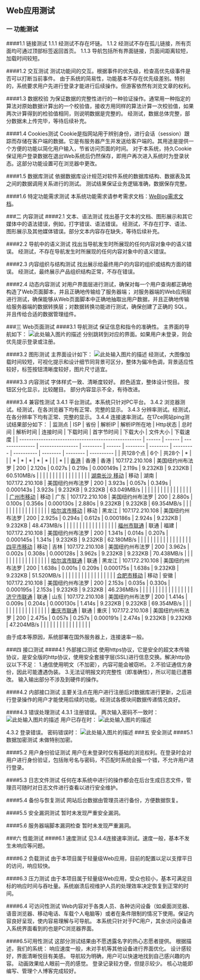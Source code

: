 ## Web应用测试
### 一 功能测试
####1.1 链接测试
1.1.1 经测试不存在坏链。
1.1.2 经测试不存在孤儿链接，所有页面均可通过顶部标签返回首页。
1.1.3 导航包括所有界面链接，页面间距离较短，加载时间较短。

####1.2 交互测试
测试功能间的交互。根据事件的优先级，检查高优先级事件是否可以打断当前事件。
由于系统的简易性，功能基本不存在优先级差别。特别的，系统要求用户先进行登录才能进行后续操作。但游客依然有浏览文章的权利。

####1.3 数据校验
为保证数据的完整性进行的一种验证操作。通常用一种指定的算法对原始数据计算出的一个校验值，接收方用同样的算法计算一次校验值，如果两次计算得到的检验值相同，则说明数据是完整的。
经测试，数据总体完整，部分数据未上传完毕，等待后续补充。

####1.4 Cookies测试
Cookie是指网站用于辨别身份，进行会话（session）跟踪而存储在客户端的数据。它是有服务器产生并发送给客户端的。其用途是提供一个方便的功能以简化用户输入，节省访问页面的时间。
对于本系统，持久Cookie保证用户登录数据在退出Web系统后仍然保存，即用户再次进入系统时为登录状态。这部分功能设置可在浏览器中更改。

####1.5 数据库测试
依据数据库设计规范对软件系统的数据库结构、数据表及其之间的数据调用关系进行的测试。
测试结果保证业务逻辑准确，数据保存完整。

####1.6 特定功能需求测试
本系统功能需求请参考需求文档：[WeBlog需求文档][1]。

###二 内容测试
####2.1 文本、语法测试
找出基于文本的文档、图形展示和其它媒体中的语法错误，例如，打字错误、语法错误。
经测试，不存在打字、语法、图形展示及其他媒体错误。部分文本内容存在缺失，等待后续补充。

####2.2 导航中的语义测试
找出当导航发生时所展现的任何内容对象中的语义错误。
经测试，不存在导航发生时所展现的任何内容对象中的语义错误。

####2.3 内容组织与结构测试
找出展示给最终用户的内容的组织或结构方面的错误。
经测试，最终展示产品组织结构正常，不存在错误。

####2.4 动态内容测试
对用户界面层进行测试，确保对每一个用户查询都正确地构造了Web页面脚本，并且正确地传输给了服务器端； 对服务器端的Web应用层进行测试，确保能够从Web页面脚本中正确地抽取出用户数据，并且正确地传输给服务器端的数据转换层；对数据转换功能进行测试，确保创建了正确的 SQL，并且传给合适的数据管理组件。

###三 Web页面测试
####3.1 导航测试
保证信息和指令的准确性。
主界面的导航如下：
![此处输入图片的描述][2]
分别跳转到对应的界面。如果用户未登录，则会优先提示登录或注册。

####3.2 图形测试
主界面设计如下：
![此处输入图片的描述][3]
经测试，大图像加载时间较短，可视化提示和设计细节同背景可区分，整体为偏冷色调，背景适应性较好，标签按钮清晰度较好，图片尺寸适宜。

####3.3 内容测试
字体样式一致、清晰度较好。
颜色适宜，整体设计悦目。
按钮区分化显示，比较醒目。
部分内容显示不全，有待改进。

####3.4 兼容性测试
3.4.1 平台测试。本系统只针对PC平台。
3.4.2 浏览器测试。经测试，在各浏览器下均有正常、完整的显示。
3.4.3 分辨率测试。经测试，在各分辨率下均有正常、完整的显示。
3.4.4 连接速率测试。在17ce网站ping测试结果部分如下：
| 监测点                                              | ISP    | 省份   | 解析IP          | 解析IP所在地     | Http状态 | 总时间 | 解析时间 | 连接时间 | 下载时间  | 首字节时间 | 下载大小 | 文件大小 | 下载速度   |
| --------------------------------------------------- | ------ | ------ | --------------- | ---------------- | -------- | ------ | -------- | -------- | --------- | ---------- | -------- | -------- | ---------- |
| 共128个点                                           | 6个    | 共28个 | *               |                  |          | *      | *        | *        | *         | *          |          |          | *          |
| [香港](https://www.17ce.com/)                       | 香港   | 香港   | 107.172.210.108 | 美国纽约州布法罗 | 200      | 2.120s | 0.027s   | 0.219s   | 0.000149s | 2.119s     | 9.232KB  | 9.232KB  | 60.510MB/s |
|                                                     |        |        |                 |                  |          |        |          |          |           |            |          |          |            |
| [湖南长沙 移动](https://www.17ce.com/)              | 移动   | 湖南   | 107.172.210.108 | 美国纽约州布法罗 | 200      | 3.923s | 0.057s   | 0.349s   | 0.000143s | 3.923s     | 9.232KB  | 9.232KB  | 63.049MB/s |
|                                                     |        |        |                 |                  |          |        |          |          |           |            |          |          |            |
| [广州市移动](https://www.17ce.com/)                 | 移动   | 广东   | 107.172.210.108 | 美国纽约州布法罗 | 200      | 2.880s | 0.100s   | 0.356s   | 0.000130s | 2.880s     | 9.232KB  | 9.232KB  | 69.354MB/s |
|                                                     |        |        |                 |                  |          |        |          |          |           |            |          |          |            |
| [哈尔滨市移动](https://www.17ce.com/)               | 移动   | 黑龙江 | 107.172.210.108 | 美国纽约州布法罗 | 200      | 2.925s | 0.294s   | 0.612s   | 0.000186s | 2.924s     | 9.232KB  | 9.232KB  | 48.473MB/s |
|                                                     |        |        |                 |                  |          |        |          |          |           |            |          |          |            |
| [福州市联通](https://www.17ce.com/)                 | 联通   | 福建   | 107.172.210.108 | 美国纽约州布法罗 | 200      | 1.341s | 0.014s   | 0.207s   | 0.000145s | 1.341s     | 9.232KB  | 9.232KB  | 62.180MB/s |
|                                                     |        |        |                 |                  |          |        |          |          |           |            |          |          |            |
| [四平市移动](https://www.17ce.com/)                 | 移动   | 吉林   | 107.172.210.108 | 美国纽约州布法罗 | 200      | 3.962s | 0.002s   | 0.308s   | 0.000128s | 3.962s     | 9.232KB  | 9.232KB  | 70.438MB/s |
|                                                     |        |        |                 |                  |          |        |          |          |           |            |          |          |            |
| [哈尔滨市联通](https://www.17ce.com/)               | 联通   | 黑龙江 | 107.172.210.108 | 美国纽约州布法罗 | 200      | 1.638s | 0.001s   | 0.209s   | 0.000175s | 1.638s     | 9.232KB  | 9.232KB  | 51.520MB/s |
|                                                     |        |        |                 |                  |          |        |          |          |           |            |          |          |            |
| [合肥市移动](https://www.17ce.com/)                 | 移动   | 安徽   | 107.172.210.108 | 美国纽约州布法罗 | 200      | 2.153s | 0.035s   | 0.330s   | 0.000195s | 2.153s     | 9.232KB  | 9.232KB  | 46.236MB/s |
|                                                     |        |        |                 |                  |          |        |          |          |           |            |          |          |            |
| [济宁市联通](https://www.17ce.com/)                 | 联通   | 山东   | 107.172.210.108 | 美国纽约州布法罗 | 200      | 1.414s | 0.009s   | 0.204s   | 0.000130s | 1.414s     | 9.232KB  | 9.232KB  | 69.354MB/s |
|                                                     |        |        |                 |                  |          |        |          |          |           |            |          |          |            |
| [重庆市联通](https://www.17ce.com/)                 | 联通   | 重庆   | 107.172.210.108 | 美国纽约州布法罗 | 200      | 2.475s | 0.057s   | 0.257s   | 0.000191s | 2.474s     | 9.232KB  | 9.232KB  | 47.204MB/s |
|                                                     |        |        |                 |                  |          |        |          |          |           |            |          |          |            |

由于成本等原因，系统部署在国外服务器上，连接速率一般。

###四 接口测试
####4.1 外部接口测试
使用https协议，它是安全的超文本传输协议，是安全版的http协议，使用安全套接字层(SSL)进行信息交换。解决http协议以下不足：
1.通信使用明文（不加密），内容可能会被窃听。
2.不验证通信方身份，因此可能遭遇伪装。
3.无法证明报文的完整性（即准确性），所以可能已遭篡改。
输入输出部分不涉及到硬件的操作。

####4.2 内部接口测试
主要关注点在用户进行注册后对数据库进行更新，之后进行登录操作的用户才能使用后续的功能。经测试各模块间数据传递情况良好。

####4.3 错误处理测试
4.3.1 注册错误。
两次输入密码不一致时：
![此处输入图片的描述][4]
用户已存在时：
![此处输入图片的描述][5]

4.3.2 登录错误。
密码错误时：
![此处输入图片的描述][6]
###五 安全测试
####5.1 数据加密测试
未做特别加密。

####5.2 用户身份验证测试
用户在未登录时仅有基础的浏览权利。在登录时会对用户进行身份验证，包括账号名与密码，不匹配时系统会报一个错，不允许用户进行登录。

####5.3 日志文件测试
任何在本系统中进行的操作都会在后台生成日志文件，管理员可随时对日志文件进行查看以进行安全维护。

####5.4 备份与恢复测试
网站后台数据由管理员进行备份，方便数据恢复。

####5.5 安全漏洞测试
暂时未发现严重安全漏洞。

####5.6 服务器端脚本漏洞检查
暂时未发现严重漏洞。

###六 性能测试
####6.1 速度测试
见3.4.4连接速率测试。速度一般，基本不发生未响应等问题。

####6.2 负载测试
由于本项目属于轻量级Web应用，目前的配置以足以支撑平日的访问，响应较快。

####6.3 压力测试
由于本项目属于轻量级Web应用，受众也较小，基本可满足目标的响应时间与吞吐量。系统崩溃后视维护人员的处理效率决定恢复到正常的时间。

####6.4 可访问性测试
Web内容对于各类人员、各种访问设备（如桌面浏览器、语音浏览器、移动电话、车载个人电脑等）或者在条件限制的情况下使用。保证内容良好呈现，使内容易理解与可导航。
本系统只针对于PC用户，其余访问设备进入系统界面看到的也是PC浏览器界面。

####6.5可用性测试
这部分测试结果由不愿透露名字的热心志愿者提供。
根据描述，我们的系统：
响应速度一般，未对手机等其他设备进行界面优化。
设计感较好，界面清晰悦目有美感。
导航较为明确，用户可以快速地找到自己感兴趣的内容。
动画效果给人眼前一亮的感觉。
登录记录较方便，但提示较少。
核心功能即编写、管理个人博客完成较好。


  [1]: https://github.com/2018XiDianWebGoGo/Web-ING-2018.5/wiki/Web%E9%A1%B9%E7%9B%AE%E9%9C%80%E6%B1%82%E8%A7%84%E6%A0%BC%E8%AF%B4%E6%98%8E%E4%B9%A6
  [2]: http://wx2.sinaimg.cn/mw690/0060lm7Tly1ft2s11ak6oj30u106pjti.jpg
  [3]: http://wx3.sinaimg.cn/mw690/0060lm7Tly1ft2s1nevl2j31gs0q44f9.jpg
  [4]: https://i.loli.net/2018/07/08/5b42188660c2f.png
  [5]: http://wx2.sinaimg.cn/mw690/0060lm7Tly1ft2scszkp9j30ey0910ud.jpg
  [6]: http://wx2.sinaimg.cn/mw690/0060lm7Tly1ft2sd68fm8j30eg07r0u0.jpg
